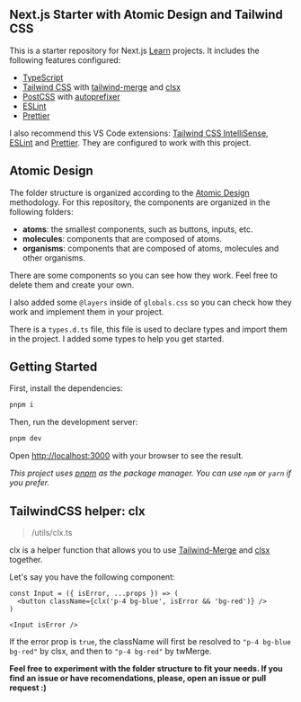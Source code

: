 ## Next.js Starter with Atomic Design and Tailwind CSS

This is a starter repository for Next.js [Learn](https://nextjs.org/learn) projects. It includes the following features configured:

- [TypeScript](https://www.typescriptlang.org/)
- [Tailwind CSS](https://tailwindcss.com/) with [tailwind-merge](https://www.npmjs.com/package/tailwind-merge) and [clsx](https://www.npmjs.com/package/clsx)
- [PostCSS](https://postcss.org/) with [autoprefixer](https://www.npmjs.com/package/autoprefixer)
- [ESLint](https://eslint.org/)
- [Prettier](https://prettier.io/)

I also recommend this VS Code extensions: [Tailwind CSS IntelliSense](https://marketplace.visualstudio.com/items?itemName=bradlc.vscode-tailwindcss), [ESLint](https://marketplace.visualstudio.com/items?itemName=dbaeumer.vscode-eslint) and [Prettier](https://marketplace.visualstudio.com/items?itemName=esbenp.prettier-vscode). They are configured to work with this project.

## Atomic Design

The folder structure is organized according to the [Atomic Design](https://bradfrost.com/blog/post/atomic-web-design/) methodology. For this repository, the components are organized in the following folders:

- **atoms**: the smallest components, such as buttons, inputs, etc.
- **molecules**: components that are composed of atoms.
- **organisms**: components that are composed of atoms, molecules and other organisms.

There are some components so you can see how they work. Feel free to delete them and create your own.

I also added some `@layers` inside of `globals.css` so you can check how they work and implement them in your project.

There is a `types.d.ts` file, this file is used to declare types and import them in the project. I added some types to help you get started.

## Getting Started

First, install the dependencies:

```bash
pnpm i
```

Then, run the development server:

```bash
pnpm dev
```

Open [http://localhost:3000](http://localhost:3000) with your browser to see the result.

_This project uses [pnpm](https://pnpm.io/) as the package manager. You can use `npm` or `yarn` if you prefer._

## TailwindCSS helper: clx

> /utils/clx.ts

clx is a helper function that allows you to use [Tailwind-Merge](https://www.npmjs.com/package/tailwind-merge) and [clsx](https://www.npmjs.com/package/clsx) together.

Let's say you have the following component:

```tsx
const Input = ({ isError, ...props }) => (
  <button className={clx('p-4 bg-blue', isError && 'bg-red')} />
)
```

```tsx
<Input isError />
```

If the error prop is `true`, the className will first be resolved to `"p-4 bg-blue bg-red"` by clsx, and then to `"p-4 bg-red"` by twMerge.

**Feel free to experiment with the folder structure to fit your needs. If you find an issue or have recomendations, please, open an issue or pull request :)**
